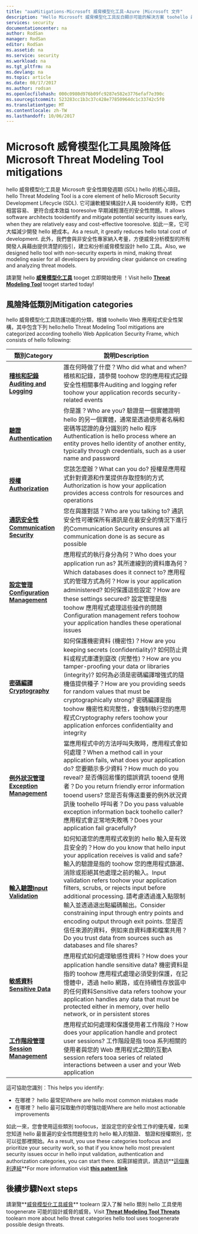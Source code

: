 ```yaml
---
title: "aaaMitigations-Microsoft 威脅模型化工具-Azure |Microsoft 文件"
description: "Hello Microsoft 威脅模型化工具反白顯示可能的解決方案 toohello 最公開的安全防護功能頁面上產生潛在威脅。"
services: security
documentationcenter: na
author: RodSan
manager: RodSan
editor: RodSan
ms.assetid: na
ms.service: security
ms.workload: na
ms.tgt_pltfrm: na
ms.devlang: na
ms.topic: article
ms.date: 08/17/2017
ms.author: rodsan
ms.openlocfilehash: 000c0980d976b09fc9287e582e3776efaf7e390c
ms.sourcegitcommit: 523283cc1b3c37c428e77850964dc1c33742c5f0
ms.translationtype: MT
ms.contentlocale: zh-TW
ms.lasthandoff: 10/06/2017
---
```

# <a name="microsoft-threat-modeling-tool-mitigations"></a><span data-ttu-id="e5815-103">Microsoft 威脅模型化工具風險降低</span><span class="sxs-lookup"><span data-stu-id="e5815-103">Microsoft Threat Modeling Tool mitigations</span></span>

<span data-ttu-id="e5815-104">hello 威脅模型化工具是 Microsoft 安全性開發週期 (SDL) hello 的核心項目。</span><span class="sxs-lookup"><span data-stu-id="e5815-104">hello Threat Modeling Tool is a core element of hello Microsoft Security Development Lifecycle (SDL).</span></span> <span data-ttu-id="e5815-105">它可讓軟體架構設計人員 tooidentify 和時，它們相當容易、 更符合成本效益 tooresolve 早期減輕潛在的安全性問題。</span><span class="sxs-lookup"><span data-stu-id="e5815-105">It allows software architects tooidentify and mitigate potential security issues early, when they are relatively easy and cost-effective tooresolve.</span></span> <span data-ttu-id="e5815-106">如此一來，它可大幅減少開發 hello 總成本。</span><span class="sxs-lookup"><span data-stu-id="e5815-106">As a result, it greatly reduces hello total cost of development.</span></span> <span data-ttu-id="e5815-107">此外，我們會與非安全性專家納入考量，方便威脅分析模型的所有開發人員藉由提供清楚的指引，建立和分析威脅模型設計 hello 工具。</span><span class="sxs-lookup"><span data-stu-id="e5815-107">Also, we designed hello tool with non-security experts in mind, making threat modeling easier for all developers by providing clear guidance on creating and analyzing threat models.</span></span>

<span data-ttu-id="e5815-108">請瀏覽 hello **[威脅模型化工具](./azure-security-threat-modeling-tool.md)** tooget 立即開始使用 ！</span><span class="sxs-lookup"><span data-stu-id="e5815-108">Visit hello **[Threat Modeling Tool](./azure-security-threat-modeling-tool.md)** tooget started today!</span></span>

## <a name="mitigation-categories"></a><span data-ttu-id="e5815-109">風險降低類別</span><span class="sxs-lookup"><span data-stu-id="e5815-109">Mitigation categories</span></span>

<span data-ttu-id="e5815-110">hello 威脅模型化工具防護功能的分類，根據 toohello Web 應用程式安全性架構，其中包含下列 hello:</span><span class="sxs-lookup"><span data-stu-id="e5815-110">hello Threat Modeling Tool mitigations are categorized according toohello Web Application Security Frame, which consists of hello following:</span></span>

| <span data-ttu-id="e5815-111">類別</span><span class="sxs-lookup"><span data-stu-id="e5815-111">Category</span></span> | <span data-ttu-id="e5815-112">說明</span><span class="sxs-lookup"><span data-stu-id="e5815-112">Description</span></span> |
| -------- | ----------- |
| <span data-ttu-id="e5815-113">**[稽核和記錄](./azure-security-threat-modeling-tool-auditing-and-logging.md)**</span><span class="sxs-lookup"><span data-stu-id="e5815-113">**[Auditing and Logging](./azure-security-threat-modeling-tool-auditing-and-logging.md)**</span></span> | <span data-ttu-id="e5815-114">誰在何時做了什麼？</span><span class="sxs-lookup"><span data-stu-id="e5815-114">Who did what and when?</span></span> <span data-ttu-id="e5815-115">稽核和記錄，請參閱 toohow 您的應用程式記錄安全性相關事件</span><span class="sxs-lookup"><span data-stu-id="e5815-115">Auditing and logging refer toohow your application records security-related events</span></span> |
| <span data-ttu-id="e5815-116">**[驗證](./azure-security-threat-modeling-tool-authentication.md)**</span><span class="sxs-lookup"><span data-stu-id="e5815-116">**[Authentication](./azure-security-threat-modeling-tool-authentication.md)**</span></span> | <span data-ttu-id="e5815-117">你是誰？</span><span class="sxs-lookup"><span data-stu-id="e5815-117">Who are you?</span></span> <span data-ttu-id="e5815-118">驗證是一個實體證明 hello 的另一個實體，通常是透過使用者名稱和密碼等認證的身分識別的 hello 程序</span><span class="sxs-lookup"><span data-stu-id="e5815-118">Authentication is hello process where an entity proves hello identity of another entity, typically through credentials, such as a user name and password</span></span> |
| <span data-ttu-id="e5815-119">**[授權](./azure-security-threat-modeling-tool-authorization.md)**</span><span class="sxs-lookup"><span data-stu-id="e5815-119">**[Authorization](./azure-security-threat-modeling-tool-authorization.md)**</span></span> | <span data-ttu-id="e5815-120">您該怎麼辦？</span><span class="sxs-lookup"><span data-stu-id="e5815-120">What can you do?</span></span> <span data-ttu-id="e5815-121">授權是應用程式針對資源和作業提供存取控制的方式</span><span class="sxs-lookup"><span data-stu-id="e5815-121">Authorization is how your application provides access controls for resources and operations</span></span> |
| <span data-ttu-id="e5815-122">**[通訊安全性](./azure-security-threat-modeling-tool-communication-security.md)**</span><span class="sxs-lookup"><span data-stu-id="e5815-122">**[Communication Security](./azure-security-threat-modeling-tool-communication-security.md)**</span></span> | <span data-ttu-id="e5815-123">您在與誰對話？</span><span class="sxs-lookup"><span data-stu-id="e5815-123">Who are you talking to?</span></span> <span data-ttu-id="e5815-124">通訊安全性可確保所有通訊是在最安全的情況下進行的</span><span class="sxs-lookup"><span data-stu-id="e5815-124">Communication Security ensures all communication done is as secure as possible</span></span> |
| <span data-ttu-id="e5815-125">**[設定管理](./azure-security-threat-modeling-tool-configuration-management.md)**</span><span class="sxs-lookup"><span data-stu-id="e5815-125">**[Configuration Management](./azure-security-threat-modeling-tool-configuration-management.md)**</span></span> | <span data-ttu-id="e5815-126">應用程式的執行身分為何？</span><span class="sxs-lookup"><span data-stu-id="e5815-126">Who does your application run as?</span></span> <span data-ttu-id="e5815-127">其所連線到的資料庫為何？</span><span class="sxs-lookup"><span data-stu-id="e5815-127">Which databases does it connect to?</span></span> <span data-ttu-id="e5815-128">應用程式的管理方式為何？</span><span class="sxs-lookup"><span data-stu-id="e5815-128">How is your application administered?</span></span> <span data-ttu-id="e5815-129">如何保護這些設定？</span><span class="sxs-lookup"><span data-stu-id="e5815-129">How are these settings secured?</span></span> <span data-ttu-id="e5815-130">設定管理是指 toohow 應用程式處理這些操作的問題</span><span class="sxs-lookup"><span data-stu-id="e5815-130">Configuration management refers toohow your application handles these operational issues</span></span> |
| <span data-ttu-id="e5815-131">**[密碼編譯](./azure-security-threat-modeling-tool-cryptography.md)**</span><span class="sxs-lookup"><span data-stu-id="e5815-131">**[Cryptography](./azure-security-threat-modeling-tool-cryptography.md)**</span></span> | <span data-ttu-id="e5815-132">如何保護機密資料 (機密性)？</span><span class="sxs-lookup"><span data-stu-id="e5815-132">How are you keeping secrets (confidentiality)?</span></span> <span data-ttu-id="e5815-133">如何防止資料或程式庫遭到竄改 (完整性)？</span><span class="sxs-lookup"><span data-stu-id="e5815-133">How are you tamper-proofing your data or libraries (integrity)?</span></span> <span data-ttu-id="e5815-134">如何為必須是密碼編譯增強式的隨機值提供種子？</span><span class="sxs-lookup"><span data-stu-id="e5815-134">How are you providing seeds for random values that must be cryptographically strong?</span></span> <span data-ttu-id="e5815-135">密碼編譯是指 toohow 機密性和完整性，會強制執行您的應用程式</span><span class="sxs-lookup"><span data-stu-id="e5815-135">Cryptography refers toohow your application enforces confidentiality and integrity</span></span> |
| <span data-ttu-id="e5815-136">**[例外狀況管理](./azure-security-threat-modeling-tool-exception-management.md)**</span><span class="sxs-lookup"><span data-stu-id="e5815-136">**[Exception Management](./azure-security-threat-modeling-tool-exception-management.md)**</span></span> | <span data-ttu-id="e5815-137">當應用程式中的方法呼叫失敗時，應用程式會如何處理？</span><span class="sxs-lookup"><span data-stu-id="e5815-137">When a method call in your application fails, what does your application do?</span></span> <span data-ttu-id="e5815-138">您要顯示多少資料？</span><span class="sxs-lookup"><span data-stu-id="e5815-138">How much do you reveal?</span></span> <span data-ttu-id="e5815-139">是否傳回易懂的錯誤資訊 tooend 使用者？</span><span class="sxs-lookup"><span data-stu-id="e5815-139">Do you return friendly error information tooend users?</span></span> <span data-ttu-id="e5815-140">您是否有傳送重要的例外狀況資訊後 toohello 呼叫者？</span><span class="sxs-lookup"><span data-stu-id="e5815-140">Do you pass valuable exception information back toohello caller?</span></span> <span data-ttu-id="e5815-141">應用程式會正常地失敗嗎？</span><span class="sxs-lookup"><span data-stu-id="e5815-141">Does your application fail gracefully?</span></span> |
| <span data-ttu-id="e5815-142">**[輸入驗證](./azure-security-threat-modeling-tool-input-validation.md)**</span><span class="sxs-lookup"><span data-stu-id="e5815-142">**[Input Validation](./azure-security-threat-modeling-tool-input-validation.md)**</span></span> | <span data-ttu-id="e5815-143">如何知道您的應用程式收到的 hello 輸入是有效且安全的？</span><span class="sxs-lookup"><span data-stu-id="e5815-143">How do you know that hello input your application receives is valid and safe?</span></span> <span data-ttu-id="e5815-144">輸入的驗證是指的 toohow 您的應用程式篩選、 消除或拒絕其他處理之前的輸入。</span><span class="sxs-lookup"><span data-stu-id="e5815-144">Input validation refers toohow your application filters, scrubs, or rejects input before additional processing.</span></span> <span data-ttu-id="e5815-145">請考慮透過進入點限制輸入並透過退出點編碼輸出。</span><span class="sxs-lookup"><span data-stu-id="e5815-145">Consider constraining input through entry points and encoding output through exit points.</span></span> <span data-ttu-id="e5815-146">您是否信任來源的資料，例如來自資料庫和檔案共用？</span><span class="sxs-lookup"><span data-stu-id="e5815-146">Do you trust data from sources such as databases and file shares?</span></span> |
| <span data-ttu-id="e5815-147">**[敏感資料](./azure-security-threat-modeling-tool-sensitive-data.md)**</span><span class="sxs-lookup"><span data-stu-id="e5815-147">**[Sensitive Data](./azure-security-threat-modeling-tool-sensitive-data.md)**</span></span> | <span data-ttu-id="e5815-148">應用程式如何處理敏感性資料？</span><span class="sxs-lookup"><span data-stu-id="e5815-148">How does your application handle sensitive data?</span></span> <span data-ttu-id="e5815-149">機密資料是指的 toohow 應用程式處理必須受到保護，在記憶體中，透過 hello 網路，或在持續性存放區中的任何資料</span><span class="sxs-lookup"><span data-stu-id="e5815-149">Sensitive data refers toohow your application handles any data that must be protected either in memory, over hello network, or in persistent stores</span></span> |
| <span data-ttu-id="e5815-150">**[工作階段管理](./azure-security-threat-modeling-tool-session-management.md)**</span><span class="sxs-lookup"><span data-stu-id="e5815-150">**[Session Management](./azure-security-threat-modeling-tool-session-management.md)**</span></span> | <span data-ttu-id="e5815-151">應用程式如何處理和保護使用者工作階段？</span><span class="sxs-lookup"><span data-stu-id="e5815-151">How does your application handle and protect user sessions?</span></span> <span data-ttu-id="e5815-152">工作階段是指 tooa 系列相關的使用者與您的 Web 應用程式之間的互動</span><span class="sxs-lookup"><span data-stu-id="e5815-152">A session refers tooa series of related interactions between a user and your Web application</span></span> |

<span data-ttu-id="e5815-153">這可協助您識別︰</span><span class="sxs-lookup"><span data-stu-id="e5815-153">This helps you identify:</span></span>

* <span data-ttu-id="e5815-154">在哪裡？ hello 最常犯</span><span class="sxs-lookup"><span data-stu-id="e5815-154">Where are hello most common mistakes made</span></span>
* <span data-ttu-id="e5815-155">在哪裡？ hello 最可採取動作的增強功能</span><span class="sxs-lookup"><span data-stu-id="e5815-155">Where are hello most actionable improvements</span></span>

<span data-ttu-id="e5815-156">如此一來，您會使用這些類別 toofocus，並設定您的安全性工作的優先權，如果您知道 hello 最普遍的安全性問題發生的 hello 輸入的驗證、 驗證和授權類別，您可以從那裡開始。</span><span class="sxs-lookup"><span data-stu-id="e5815-156">As a result, you use these categories toofocus and prioritize your security work, so that if you know hello most prevalent security issues occur in hello input validation, authentication and authorization categories, you can start there.</span></span> <span data-ttu-id="e5815-157">如需詳細資訊，請造訪**[這個專利連結](https://www.google.com/patents/US7818788)**</span><span class="sxs-lookup"><span data-stu-id="e5815-157">For more information visit **[this patent link](https://www.google.com/patents/US7818788)**</span></span>

## <a name="next-steps"></a><span data-ttu-id="e5815-158">後續步驟</span><span class="sxs-lookup"><span data-stu-id="e5815-158">Next steps</span></span>

<span data-ttu-id="e5815-159">請瀏覽**[威脅模型化工具威脅](./azure-security-threat-modeling-tool-threats.md)** toolearn 深入了解 hello 類別 hello 工具使用 toogenerate 可能的設計威脅的威脅。</span><span class="sxs-lookup"><span data-stu-id="e5815-159">Visit **[Threat Modeling Tool Threats](./azure-security-threat-modeling-tool-threats.md)** toolearn more about hello threat categories hello tool uses toogenerate possible design threats.</span></span>
